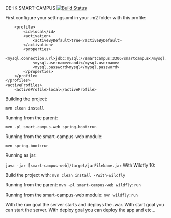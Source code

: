 DE-IK SMART-CAMPUS [![Build Status](https://travis-ci.org/DE-IK-Smart-Campus/DE-IK-Smart-Campus-Web.svg?branch=master)](https://travis-ci.org/DE-IK-Smart-Campus/DE-IK-Smart-Campus-Web)

First configure your settings.xml in your .m2 folder with this profile:
> <profiles>
		<profile>
			<id>local</id>
			<activation>
				<activeByDefault>true</activeByDefault>
			</activation>
			<properties>
				<mysql.connection.url>jdbc:mysql://smartcampus:3306/smartcampus</mysql.connection.url>
				<mysql.username>nandi</mysql.username>
				<mysql.password>mysql</mysql.password>
			</properties>
		</profile>
	</profiles>
	<activeProfiles>
		<activeProfile>local</activeProfile>
> 	</activeProfiles>


Building the project:

`mvn clean install`

Running from the parent:

`mvn -pl smart-campus-web spring-boot:run`

Running from the smart-campus-web module:

`mvn spring-boot:run`

Running as jar:

`java -jar [smart-campus-web]/target/jarFileName.jar`
With Wildfly 10:

Build the project with:
`mvn clean install -Pwith-wildfly`

Running from the parent:
`mvn -pl smart-campus-web wildfly:run`

Running from the smart-campus-web module:
`mvn wildfly:run`

With the run goal the server starts and deploys the .war.
With start goal you can start the server.
With deploy goal you can deploy the app and etc...